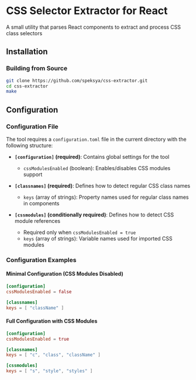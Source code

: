 # CSS Selector Extractor for React

A small utility that parses React components to extract and process CSS class selectors

## Installation

### Building from Source

```bash
git clone https://github.com/speksya/css-extractor.git
cd css-extractor
make
```

## Configuration

### Configuration File

The tool requires a `configuration.toml` file in the current directory with the following structure:

- **`[configuration]` (required)**: Contains global settings for the tool
  - `cssModulesEnabled` (boolean): Enables/disables CSS modules support

- **`[classnames]` (required)**: Defines how to detect regular CSS class names
  - `keys` (array of strings): Property names used for regular class names in components

- **`[cssmodules]` (conditionally required)**: Defines how to detect CSS module references
  - Required only when `cssModulesEnabled = true`
  - `keys` (array of strings): Variable names used for imported CSS modules

### Configuration Examples

#### Minimal Configuration (CSS Modules Disabled)

```toml
[configuration]
cssModulesEnabled = false

[classnames]
keys = [ "className" ]
```

#### Full Configuration with CSS Modules

```toml
[configuration]
cssModulesEnabled = true

[classnames]
keys = [ "c", "class", "className" ]

[cssmodules]
keys = [ "s", "style", "styles" ]
```
